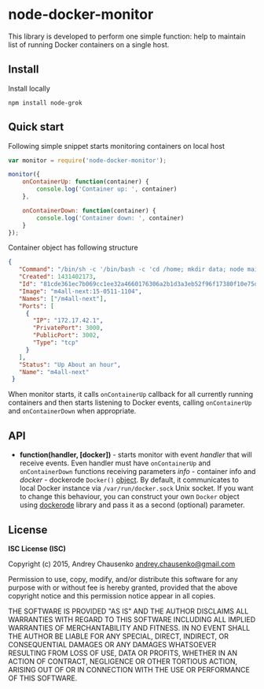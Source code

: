 # node-docker-monitor

This library is developed to perform one simple function: help to maintain list of running Docker containers on a single host.

## Install
Install locally
```
npm install node-grok
```

## Quick start
Following simple snippet starts monitoring containers on local host 

```javascript
var monitor = require('node-docker-monitor');

monitor({
    onContainerUp: function(container) {
        console.log('Container up: ', container)
    },

    onContainerDown: function(container) {
        console.log('Container down: ', container)
    }
});
```
Container object has following structure
```json
{
   "Command": "/bin/sh -c '/bin/bash -c 'cd /home; mkdir data; node main/app.js''",
   "Created": 1431402173,
   "Id": "81cde361ec7b069cc1ee32a4660176306a2b1d3a3eb52f96f17380f10e75d2e2",
   "Image": "m4all-next:15-0511-1104",
   "Names": ["/m4all-next"],
   "Ports": [
     {
       "IP": "172.17.42.1",
       "PrivatePort": 3000,
       "PublicPort": 3002,
       "Type": "tcp"
     }
   ],
   "Status": "Up About an hour",
   "Name": "m4all-next"
 }
```
When monitor starts, it calls `onContainerUp` callback for all currently running containers and then starts listening to Docker events, calling `onContainerUp` and `onContainerDown` when appropriate.

## API
* **function(handler, [docker])** - starts monitor with event *handler* that will receive events. Even handler must have `onContainerUp` and `onContainerDown` functions receiving parameters *info* - container info and *docker* - dockerode `Docker()` [object](https://github.com/apocas/dockerode). By default, it communicates to local Docker instance via `/var/run/docker.sock` Unix socket. If you want to change this behaviour, you can construct your own `Docker` object using [dockerode](https://github.com/apocas/dockerode) library and pass it as a second (optional) parameter.

## License 
**ISC License (ISC)**

Copyright (c) 2015, Andrey Chausenko <andrey.chausenko@gmail.com>

Permission to use, copy, modify, and/or distribute this software for any
purpose with or without fee is hereby granted, provided that the above
copyright notice and this permission notice appear in all copies.

THE SOFTWARE IS PROVIDED "AS IS" AND THE AUTHOR DISCLAIMS ALL WARRANTIES
WITH REGARD TO THIS SOFTWARE INCLUDING ALL IMPLIED WARRANTIES OF
MERCHANTABILITY AND FITNESS. IN NO EVENT SHALL THE AUTHOR BE LIABLE FOR
ANY SPECIAL, DIRECT, INDIRECT, OR CONSEQUENTIAL DAMAGES OR ANY DAMAGES
WHATSOEVER RESULTING FROM LOSS OF USE, DATA OR PROFITS, WHETHER IN AN
ACTION OF CONTRACT, NEGLIGENCE OR OTHER TORTIOUS ACTION, ARISING OUT OF
OR IN CONNECTION WITH THE USE OR PERFORMANCE OF THIS SOFTWARE.

